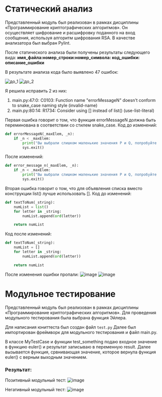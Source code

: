 # Статический анализ

Представленный модуль был реализован в рамках дисциплины «Программирование криптографических алгоритмов». Он осуществляет шифрование и расшифровку поданного на вход сообщения, используя алгоритм шифрования RSA. В качестве анализатора был выбран Pylint.

После статического анализа были получены результаты следующего вида:
**имя_файла:номер_строки:номер_символа: код_ошибки: описание_ошибки**

В результате анализа кода было выявлено 47 ошибок:

![до_1](https://user-images.githubusercontent.com/43664758/214790478-5ab27997-63be-4a8d-a131-7cfedef204ad.JPG)
![до_2](https://user-images.githubusercontent.com/43664758/214790635-3468f908-6732-42bc-810c-8aea66441c77.JPG)


Я решила исправить 2 из них:
1. main.py:47:0: C0103: Function name "errorMessageN" doesn't conform to snake_case naming style (invalid-name)
2. main.py:80:14: R1734: Consider using [] instead of list() (use-list-literal)

Первая ошибка говорит о том, что функция errorMessageN должна быть переминована в соответствии со стилем snake_case.
Код до изменений:
```python
def errorMessageN(_maxElem, _n):
    if _n < _maxElem:
        print("Вы выбрали слишком маленькие значения P и Q, попробуйте ещё раз.")
        sys.exit()
```

После изменений:

```python
def error_message_n(_maxElem, _n):
    if _n < _maxElem:
        print("Вы выбрали слишком маленькие значения P и Q, попробуйте ещё раз.")
        sys.exit()
```

Вторая ошибка говорит о том, что для объявления списка вместо конструкции list() лучше использовать [].
Код до изменений:
```python
def textToNum(_string):
    numList = list()  
    for letter in _string:
        numList.append(ord(letter))

    return numList
```
Код после изменений:
```python
def textToNum(_string):
    numList = []
    for letter in _string:
        numList.append(ord(letter))

    return numList
```

После изменения ошибки пропали:
![image](https://user-images.githubusercontent.com/43664758/214791411-89a715dd-800a-4303-833f-c052d80327d2.png)
![image](https://user-images.githubusercontent.com/43664758/214791563-fcfb2eda-a41b-4106-a57d-2bf7ae6daa01.png)


# Модульное тестирование

Представленный модуль был реализован в рамках дисциплины «Программирование криптографических алгоритмов». Для проведения модульного тестирования была выбрана функция Эйлера.

Для написания юниттеста был создан файл ```test.py```
Далее был импортирован фреймворк для модульного тестирования и файл main.py.

В классе MyTestCase и функции test_something подаю входное значение в функцию euler() и результат записываю в переменную result. 
Далее вызывается функция, срвнивающая значение, которое вернула функция euler() с верным выходным значением.

### Результат:
Позитивный модульный тест:
![image](https://user-images.githubusercontent.com/43664758/214800439-c8047791-6196-4aa8-a4bd-ed252c889e11.png)

Негативный модульный тест:
![image](https://user-images.githubusercontent.com/43664758/214800844-00d319aa-dcdf-4cf4-b413-676e976ebbe3.png)




